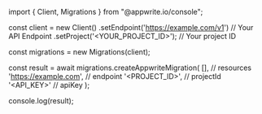 import { Client, Migrations } from "@appwrite.io/console";

const client = new Client()
    .setEndpoint('https://example.com/v1') // Your API Endpoint
    .setProject('<YOUR_PROJECT_ID>'); // Your project ID

const migrations = new Migrations(client);

const result = await migrations.createAppwriteMigration(
    [], // resources
    'https://example.com', // endpoint
    '<PROJECT_ID>', // projectId
    '<API_KEY>' // apiKey
);

console.log(result);

